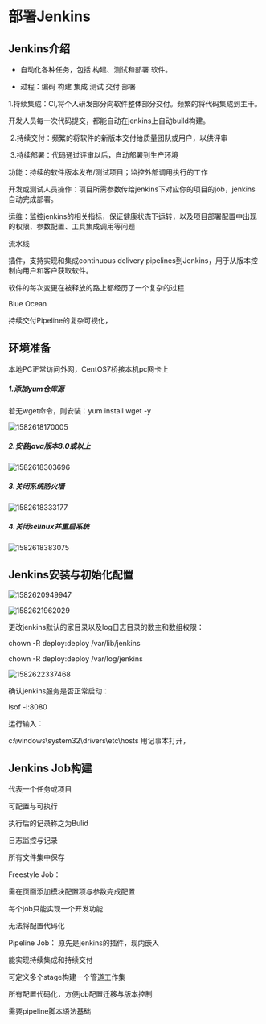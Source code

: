 # 部署Jenkins

## Jenkins介绍

- 自动化各种任务，包括 构建、测试和部署 软件。


- 过程：编码	构建	集成	测试	交付	部署


​    1.持续集成：CI,将个人研发部分向软件整体部分交付。频繁的将代码集成到主干。

开发人员每一次代码提交，都能自动在jenkins上自动build构建。

​	2.持续交付：频繁的将软件的新版本交付给质量团队或用户，以供评审

​	3.持续部署：代码通过评审以后，自动部署到生产环境

功能：持续的软件版本发布/测试项目；监控外部调用执行的工作

开发或测试人员操作：项目所需参数传给jenkins下对应你的项目的job，jenkins自动完成部署。

运维：监控jenkins的相关指标，保证健康状态下运转，以及项目部署配置中出现的权限、参数配置、工具集成调用等问题

流水线

插件，支持实现和集成continuous delivery pipelines到Jenkins，用于从版本控制向用户和客户获取软件。

软件的每次变更在被释放的路上都经历了一个复杂的过程 

Blue Ocean

持续交付Pipeline的复杂可视化，



## 环境准备

本地PC正常访问外网，CentOS7桥接本机pc网卡上

##### 1.添加yum仓库源

若无wget命令，则安装：yum install wget -y

![1582618170005](C:\Users\mimo\AppData\Roaming\Typora\typora-user-images\1582618170005.png)

##### 2.安装java版本8.0或以上

![1582618303696](C:\Users\mimo\AppData\Roaming\Typora\typora-user-images\1582618303696.png)

##### 3.关闭系统防火墙

![1582618333177](C:\Users\mimo\AppData\Roaming\Typora\typora-user-images\1582618333177.png)

##### 4.关闭selinux并重启系统

![1582618383075](C:\Users\mimo\AppData\Roaming\Typora\typora-user-images\1582618383075.png)

## Jenkins安装与初始化配置

![1582620949947](C:\Users\mimo\AppData\Roaming\Typora\typora-user-images\1582620949947.png)

![1582621962029](C:\Users\mimo\AppData\Roaming\Typora\typora-user-images\1582621962029.png)

更改jenkins默认的家目录以及log日志目录的数主和数组权限： 

chown -R deploy:deploy /var/lib/jenkins

chown -R deploy:deploy /var/log/jenkins

![1582622337468](C:\Users\mimo\AppData\Roaming\Typora\typora-user-images\1582622337468.png)

确认jenkins服务是否正常启动：

lsof -i:8080

运行输入：

c:\windows\system32\drivers\etc\hosts 用记事本打开，

## Jenkins Job构建

代表一个任务或项目

可配置与可执行

执行后的记录称之为Bulid

日志监控与记录

所有文件集中保存

Freestyle Job：

需在页面添加模块配置项与参数完成配置

每个job只能实现一个开发功能

无法将配置代码化

Pipeline Job： 原先是jenkins的插件，现内嵌入

能实现持续集成和持续交付

可定义多个stage构建一个管道工作集

所有配置代码化，方便job配置迁移与版本控制

需要pipeline脚本语法基础